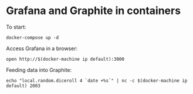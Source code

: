 # Grafana and Graphite in containers

To start:

```
docker-compose up -d
```

Access Grafana in a browser:

```
open http://$(docker-machine ip default):3000
```

Feeding data into Graphite:

```
echo "local.random.diceroll 4 `date +%s`" | nc -c $(docker-machine ip default) 2003
```
